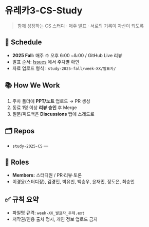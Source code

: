 # 유레카3-CS-Study

> 함께 성장하는 CS 스터디 · 매주 발표 · 서로의 기록이 자산이 되도록

## 📆 Schedule
- **2025 Fall:** 매주 수 오후 6:00 ~&:00 / GitHub Live 리뷰
- 발표 순서: [Issues](../issues) 에서 주차별 확인
- 자료 업로드 형식 : `study-2025-fall/week-XX/발표자/`

## 📚 How We Work
1. 주차 폴더에 **PPT/노트** 업로드 → PR 생성
2. 동료 1명 이상 **리뷰 승인** 후 Merge
3. 질문/피드백은 **Discussions** 탭에 스레드로

## 🗂️ Repos
- `study-2025-CS` — 

## 👥 Roles
- **Members:** 스터디원 / PR·리뷰·토론
- 이경윤(스터디장), 김경민, 박유빈, 백승우, 윤재민, 정도은, 최승언

## ✅ 규칙 요약
- 파일명 규격: `week-XX_발표자_주제.ext`
- 저작권/인용 출처 명시, 개인 정보 업로드 금지
